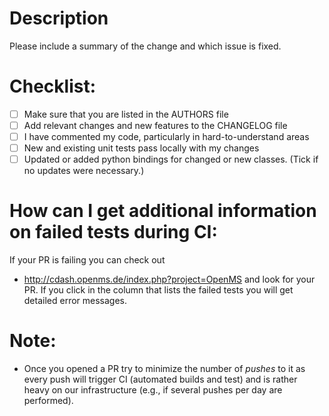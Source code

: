 # Description

Please include a summary of the change and which issue is fixed.

# Checklist:
- [ ] Make sure that you are listed in the AUTHORS file
- [ ] Add relevant changes and new features to the CHANGELOG file
- [ ] I have commented my code, particularly in hard-to-understand areas
- [ ] New and existing unit tests pass locally with my changes
- [ ] Updated or added python bindings for changed or new classes. (Tick if no updates were necessary.)

# How can I get additional information on failed tests during CI:
If your PR is failing you can check out 
- http://cdash.openms.de/index.php?project=OpenMS and look for your PR. If you click in the column that lists the failed tests you will get detailed error messages.

# Note:
- Once you opened a PR try to minimize the number of *pushes* to it as every push will trigger CI (automated builds and test) and is rather heavy on our infrastructure (e.g., if several pushes per day are performed).
